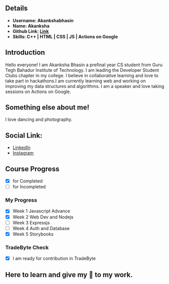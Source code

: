 ## Details

- **Username: Akankshabhasin**
- **Name: Akanksha**
- **Github Link: [Link](https://github.com/akankshabhasin)**
- **Skills: C++ \| HTML \| CSS \| JS \| Actions on Google**

## Introduction

Hello everyone! I am Akanksha Bhasin a prefinal year CS student from Guru Tegh Bahadur Institute of Technology. I am leading the Developer Student Clubs chapter in my college. I believe in collaborative learning and love to take part in hackathons.I am currently learning web and working on improving my data structures and algorithms. I am a speaker and love taking sessions on Actions on Google.

## Something else about me!

I love dancing and photography.

## Social Link:

- [LinkedIn](https://www.linkedin.com/in/akankshabhasin/)
- [Instagram](https://www.instagram.com/akankshab786/)

## Course Progress

- [x] for Completed
- [ ] for Incompleted 

### My Progress

- [x] Week 1 Javascript Advance
- [x] Week 2 Web Dev and Nodejs
- [ ] Week 3 Expressjs
- [ ] Week 4 Auth and Database
- [x] Week 5 Storybooks

### TradeByte Check

- [x] I am ready for contribution in TradeByte

## Here to learn and give my 💯 to my work.
